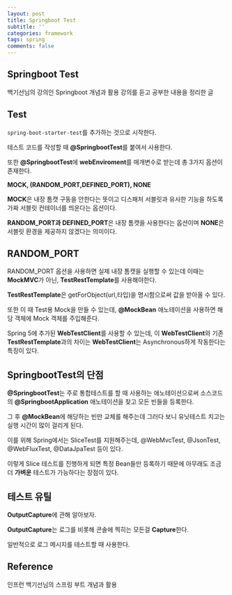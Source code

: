 ```yaml
---
layout: post
title: Springboot Test
subtitle: ''
categories: framework
tags: spring
comments: false
---
```


## Springboot Test

백기선님의 강의인 Springboot 개념과 활용 강의를 듣고 공부한 내용을 정리한 글

## Test

`spring-boot-starter-test`를 추가하는 것으로 시작한다.

테스트 코드를 작성할 때 **@SpringbootTest**를 붙여서 사용한다.

또한 **@SpringbootTest**에 **webEnviroment**를 매개변수로 받는데 총 3가지 옵션이 존재한다.

**MOCK, (RANDOM_PORT,DEFINED_PORT), NONE**

**MOCK**은 내장 톰캣 구동을 안한다는 뜻이고 디스패처 서블릿과 유사한 기능을 하도록 가짜 서블릿 컨테이너를 띄운다는 옵션이다.

**RANDOM_PORT과 DEFINED_PORT**은 내장 톰캣을 사용한다는 옵션이며 **NONE**은 서블릿 환경을 제공하지 않겠다는 의미이다.

## RANDOM_PORT

RANDOM_PORT 옵션을 사용하면 실제 내장 톰캣을 실행할 수 있는데 이때는 **MockMVC**가 아닌, **TestRestTemplate**를 사용해야한다.

**TestRestTemplate**은 getForObject(url,타입)을 명시함으로써 값을 받아올 수 있다.

또한 이 때 Test용 Mock을 만들 수 있는데, **@MockBean** 애노테이션을 사용하면 해당 객체에 Mock 객체를 주입해준다.

Spring 5에 추가된 **WebTestClient**를 사용할 수 있는데, 이 **WebTestClient**와 기존 **TestRestTemplate**과의 차이는 **WebTestClient**는 Asynchronous하게 작동한다는 특징이 있다.

## SpringbootTest의 단점

**@SpringbootTest**는 주로 통합테스트를 할 때 사용하는 애노테이션으로써 소스코드의 **@SpringbootApplication** 애노테이션을 찾고 모든 빈들을 등록한다.

그 후 **@MockBean**에 해당하는 빈만 교체를 해주는데 그러다 보니 유닛테스트 치고는 실행 시간이 많이 걸리게 된다.

이를 위해 Spring에서는 SliceTest를 지원해주는데, @WebMvcTest, @JsonTest, @WebFluxTest, @DataJpaTest 등이 있다.

이렇게 Slice 테스트를 진행하게 되면 특정 Bean들만 등록하기 때문에 아무래도 조금 더 **가벼운** 테스트가 가능하다는 장점이 있다.

## 테스트 유틸

**OutputCapture**에 관해 알아보자.

**OutputCapture**는 로그를 비롯해 콘솔에 찍히는 모든걸 **Capture**한다.

일반적으로 로그 메시지를 테스트할 때 사용한다.

## Reference

인프런 백기선님의 스프링 부트 개념과 활용
